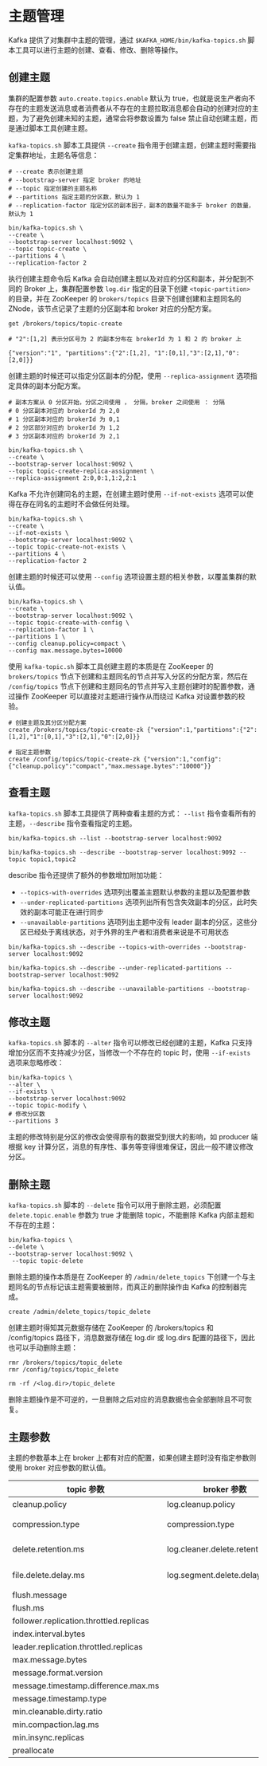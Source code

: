 # 主题管理

Kafka 提供了对集群中主题的管理，通过 `$KAFKA_HOME/bin/kafka-topics.sh` 脚本工具可以进行主题的创建、查看、修改、删除等操作。

## 创建主题

集群的配置参数 `auto.create.topics.enable` 默认为 true，也就是说生产者向不存在的主题发送消息或者消费者从不存在的主题拉取消息都会自动的创建对应的主题，为了避免创建未知的主题，通常会将参数设置为 false 禁止自动创建主题，而是通过脚本工具创建主题。

`kafka-topics.sh` 脚本工具提供 `--create` 指令用于创建主题，创建主题时需要指定集群地址，主题名等信息：
```shell script
# --create 表示创建主题
# --bootstrap-server 指定 broker 的地址
# --topic 指定创建的主题名称
# --partitions 指定主题的分区数，默认为 1
# --replication-factor 指定分区的副本因子，副本的数量不能多于 broker 的数量，默认为 1

bin/kafka-topics.sh \
--create \
--bootstrap-server localhost:9092 \
--topic topic-create \
--partitions 4 \
--replication-factor 2
```
执行创建主题命令后 Kafka 会自动创建主题以及对应的分区和副本，并分配到不同的 Broker 上，集群配置参数 `log.dir` 指定的目录下创建 `<topic-partition>` 的目录，并在 ZooKeeper 的 `brokers/topics` 目录下创建创建和主题同名的 ZNode，该节点记录了主题的分区副本和 broker 对应的分配方案。
```shell
get /brokers/topics/topic-create

# "2":[1,2] 表示分区号为 2 的副本分布在 brokerId 为 1 和 2 的 broker 上

{"version":"1", "partitions":{"2":[1,2], "1":[0,1],"3":[2,1],"0":[2,0]}}
```
创建主题的时候还可以指定分区副本的分配，使用 `--replica-assignment` 选项指定具体的副本分配方案。
```shell script
# 副本方案从 0 分区开始，分区之间使用 ， 分隔，broker 之间使用 ： 分隔
# 0 分区副本对应的 brokerId 为 2,0
# 1 分区副本对应的 brokerId 为 0,1
# 2 分区部分对应的 brokerId 为 1,2
# 3 分区副本对应的 brokerId 为 2,1

bin/kafka-topics.sh \
--create \
--bootstrap-server localhost:9092 \
--topic topic-create-replica-assignment \
--replica-assignment 2:0,0:1,1:2,2:1
```
Kafka 不允许创建同名的主题，在创建主题时使用 `--if-not-exists` 选项可以使得在存在同名的主题时不会做任何处理。
```shell script
bin/kafka-topics.sh \
--create \
--if-not-exists \
--bootstrap-server localhost:9092 \
--topic topic-create-not-exists \
--partitions 4 \
--replication-factor 2
```
创建主题的时候还可以使用 `--config` 选项设置主题的相关参数，以覆盖集群的默认值。
```shell script
bin/kafka-topics.sh \
--create \
--bootstrap-server localhost:9092 \
--topic topic-create-with-config \
--replication-factor 1 \
--partitions 1 \
--config cleanup.policy=compact \
--config max.message.bytes=10000
```
使用 `kafka-topic.sh` 脚本工具创建主题的本质是在 ZooKeeper 的 `brokers/topics` 节点下创建和主题同名的节点并写入分区的分配方案，然后在 `/config/topics` 节点下创建和主题同名的节点并写入主题创建时的配置参数，通过操作 ZooKeeper 可以直接对主题进行操作从而绕过 Kafka 对设置参数的校验。
```shell script
# 创建主题及其分区分配方案
create /brokers/topics/topic-create-zk {"version":1,"partitions":{"2":[1,2],"1":[0,1],"3":[2,1],"0":[2,0]}}

# 指定主题参数
create /config/topics/topic-create-zk {"version":1,"config":{"cleanup.policy":"compact","max.message.bytes":"10000"}}
```
## 查看主题

`kafka-topics.sh` 脚本工具提供了两种查看主题的方式： `--list` 指令查看所有的主题，`--describe` 指令查看指定的主题。
```shell script
bin/kafka-topics.sh --list --bootstrap-server localhost:9092 

bin/kafka-topics.sh --describe --bootstrap-server localhost:9092 --topic topic1,topic2
```
describe 指令还提供了额外的参数增加附加功能：
- `--topics-with-overrides` 选项列出覆盖主题默认参数的主题以及配置参数
- `--under-replicated-partitions` 选项列出所有包含失效副本的分区，此时失效的副本可能正在进行同步
- `--unavailable-partitions` 选项列出主题中没有 leader 副本的分区，这些分区已经处于离线状态，对于外界的生产者和消费者来说是不可用状态
```shell script
bin/kafka-topics.sh --describe --topics-with-overrides --bootstrap-server localhost:9092 

bin/kafka-topics.sh --describe --under-replicated-partitions --bootstrap-server localhost:9092

bin/kafka-topics.sh --describe --unavailable-partitions --bootstrap-server localhost:9092
```
## 修改主题
`kafka-topics.sh` 脚本的 `--alter` 指令可以修改已经创建的主题，Kafka 只支持增加分区而不支持减少分区，当修改一个不存在的 topic 时，使用 `--if-exists` 选项来忽略修改：
```shell script
bin/kafka-topics \
--alter \
--if-exists \
--bootstrap-server localhost:9092 
--topic topic-modify \
# 修改分区数
--partitions 3
```
主题的修改特别是分区的修改会使得原有的数据受到很大的影响，如 producer 端根据 key 计算分区，消息的有序性、事务等变得很难保证，因此一般不建议修改分区。
## 删除主题
```kafka-topics.sh``` 脚本的 `--delete` 指令可以用于删除主题，必须配置 ```delete.topic.enable``` 参数为 true 才能删除 topic，不能删除 Kafka 内部主题和不存在的主题：
```shell script
bin/kafka-topics \
--delete \
--bootstrap-server localhost:9092 \
 --topic topic-delete
```
删除主题的操作本质是在 ZooKeeper 的 `/admin/delete_topics` 下创建一个与主题同名的节点标记该主题需要被删除，而真正的删除操作由 Kafka 的控制器完成。
```shell
create /admin/delete_topics/topic_delete
```
创建主题时得知其元数据存储在 ZooKeeper 的 /brokers/topics 和 /config/topics 路径下，消息数据存储在 log.dir 或 log.dirs 配置的路径下，因此也可以手动删除主题：
```shell script
rmr /brokers/topics/topic_delete
rmr /config/topics/topic_delete

rm -rf /<log.dir>/topic_delete
```
删除主题操作是不可逆的，一旦删除之后对应的消息数据也会全部删除且不可恢复。

## 主题参数
主题的参数基本上在 broker 上都有对应的配置，如果创建主题时没有指定参数则使用 broker 对应参数的默认值。

|topic 参数|broker 参数|默认值|含义|
|-|-|-|-|
|cleanup.policy|log.cleanup.policy|delete|日志压缩策略，可选 delete 和 compact|
|compression.type|compression.type|producer|消息压缩类型，可选 producer,uncompressed,snappy,lz4,gzip|
|delete.retention.ms|log.cleaner.delete.retention.ms|86400000(1天)|被标识为删除的数据保留的时间|
|file.delete.delay.ms|log.segment.delete.delay.ms|60000(1 分钟)|清理文件之前等待的时间|
|flush.message||||
|flush.ms||||
|follower.replication.throttled.replicas||||
|index.interval.bytes||||
|leader.replication.throttled.replicas||||
|max.message.bytes||||
|message.format.version||||
|message.timestamp.difference.max.ms||||
|message.timestamp.type||||
|min.cleanable.dirty.ratio||||
|min.compaction.lag.ms||||
|min.insync.replicas||||
|preallocate||||